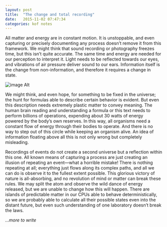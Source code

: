 ```yaml
---
layout: post
title:  "The change and total recording"
date:   2015-11-02 07:47:34
categories: kof notes
---
```


All matter and energy are in constant motion. It is unstoppable, and even capturing or precisely documenting any process doesn’t remove it from this framework. We might think that sound recording or photography freezes time, but this isn’t quite accurate. The same time and energy are needed for our perception to interpret it. Light needs to be reflected towards our eyes, and vibrations of air pressure deliver sound to our ears. Information itself is the change from non-information, and therefore it requires a change in state.

![image Alt](http://i.imgur.com/yeAdyz9.png)

We might think, and even hope, for something to be fixed in the universe; the hunt for formulas able to describe certain behavior is evident. But even this description needs extremely plastic matter to convey meaning. The human brain reading and understanding a formula or this text needs to perform billions of operations, expending about 30 watts of energy powered by the body’s own reserves. In this way, all organisms need a constant flow of energy through their bodies to operate. And there is no way to step out of this circle while keeping an organism alive. An idea of information floating above all this is not only wrong but completely misleading.

Recordings of events do not create a second universe but a reflection within this one. All known means of capturing a process are just creating an illusion of repeating an event—what a horrible mistake! There is nothing repeating at all; everything just flows along its complex paths, and all we can do is observe it to the fullest extent possible. This glorious victory of nature is all-absorbing, and no revolution of mind or matter can break these rules. We may split the atom and observe the wild dance of energy released, but we are unable to change how this will happen. There are islands of predictable matter in our CPUs able to behave deterministically, so we are probably able to calculate all their possible states even into the distant future, but even such understanding of one laboratory doesn’t break the laws.

_...more to write_

